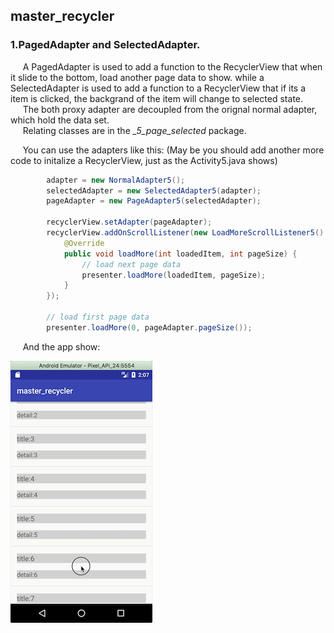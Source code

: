 ## master_recycler

### 1.PagedAdapter and SelectedAdapter. 

&nbsp;&nbsp;&nbsp;&nbsp; A PagedAdapter is used to  add a function to the RecyclerView that when it slide to the bottom, load another page data to show. while a SelectedAdapter is used to add a function to a RecyclerView that if its a item is clicked, the backgrand of the item will change to selected state.    
&nbsp;&nbsp;&nbsp;&nbsp; The both proxy adapter are decoupled from the orignal normal adapter, which hold the data set.   
&nbsp;&nbsp;&nbsp;&nbsp; Relating classes are in the *_5_page_selected* package.

&nbsp;&nbsp;&nbsp;&nbsp; You can use the adapters like this: (May be you should add another more code to initalize a RecyclerView, just as the Activity5.java shows)
```java
        adapter = new NormalAdapter5();
        selectedAdapter = new SelectedAdapter5(adapter);
        pageAdapter = new PageAdapter5(selectedAdapter);
        
        recyclerView.setAdapter(pageAdapter);
        recyclerView.addOnScrollListener(new LoadMoreScrollListener5() {
            @Override
            public void loadMore(int loadedItem, int pageSize) {
                // load next page data
                presenter.loadMore(loadedItem, pageSize);
            }
        });
        
        // load first page data
        presenter.loadMore(0, pageAdapter.pageSize());
```

&nbsp;&nbsp;&nbsp;&nbsp; And the app show: 

![load paged data and high-light selected item](https://github.com/tanhuang01/master_recycler/blob/master/pic/master_recycler_1_page_selected.gif)
